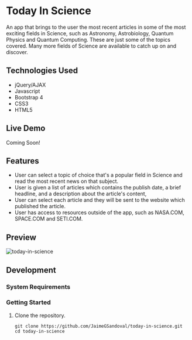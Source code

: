 # Today In Science
An app that brings to the user the most recent articles in some of the most exciting fields in Science, such as Astronomy, Astrobiology, Quantum Physics and Quantum Computing. These are just some of the topics covered. Many more fields of Science are available to catch up on and discover.  

## Technologies Used

- jQuery/AJAX
- Javascript
- Bootstrap 4
- CSS3
- HTML5


## Live Demo

Coming Soon!

## Features

- User can select a topic of choice that's a popular field in Science and read the most recent news on that subject.
- User is given a list of articles which contains the publish date, a brief headline, and a description about the article's content,
- User can select each article and they will be sent to the website which published the article.
- User has access to resources outside of the app, such as NASA.COM, SPACE.COM and SETI.COM.

## Preview

![today-in-science](today-in-science.gif)

## Development

### System Requirements


### Getting Started

1. Clone the repository.

    ```shell
    git clone https://github.com/JaimeGSandoval/today-in-science.git
    cd today-in-science
    ```

